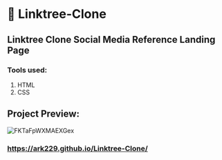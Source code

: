 # :evergreen_tree: Linktree-Clone 

## Linktree Clone Social Media Reference Landing Page

### Tools used:
1. HTML
2. CSS

## Project Preview:

![FKTaFpWXMAEXGex](https://user-images.githubusercontent.com/40047791/178818090-512d5ae2-c293-418a-8163-8d33d491ddde.jpg)

### https://ark229.github.io/Linktree-Clone/

